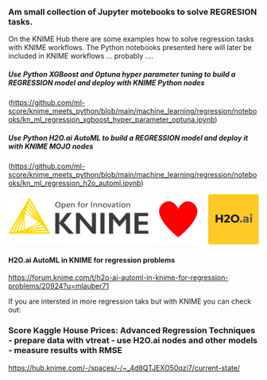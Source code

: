 ### Am small collection of Jupyter motebooks to solve REGRESION tasks.

On the KNIME Hub there are some examples how to solve regression tasks with KNIME workflows. The Python notebooks presented here will later be included in KNIME workflows ... probably ....


##### Use Python XGBoost and Optuna hyper parameter tuning to build a REGRESSION model and deploy with KNIME Python nodes
(https://github.com/ml-score/knime_meets_python/blob/main/machine_learning/regression/notebooks/kn_ml_regression_xgboost_hyper_parameter_optuna.ipynb)

##### Use Python H2O.ai AutoML to build a REGRESSION model and deploy it with KNIME MOJO nodes
(https://github.com/ml-score/knime_meets_python/blob/main/machine_learning/regression/notebooks/kn_ml_regression_h2o_automl.ipynb)



![KNIME loves H2O.ai](KNIME_loves_h2o.png)


#### H2O.ai AutoML in KNIME for regression problems

https://forum.knime.com/t/h2o-ai-automl-in-knime-for-regression-problems/20924?u=mlauber71


If you are intersted in more regression taks but with KNIME you can check out: 

### Score Kaggle House Prices: Advanced Regression Techniques - prepare data with vtreat - use H2O.ai nodes and other models - measure results with RMSE

https://hub.knime.com/-/spaces/-/~_4d8QTJEXO50qzi7/current-state/

